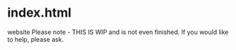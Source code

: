 # index.html
website
Please note - THIS IS WIP and is not even finished. If you would like to help, please ask.
